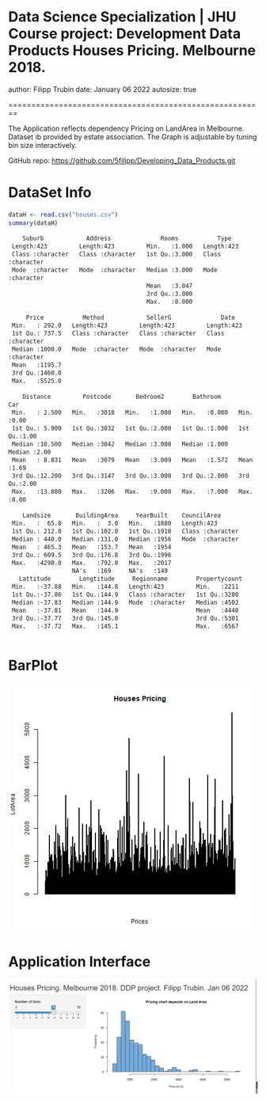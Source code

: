 Data Science Specialization | JHU
Course project: Development Data Products
Houses Pricing. Melbourne 2018.
========================================================
author: Filipp Trubin
date: January 06 2022
autosize: true

 
========================================================

The Application reflects dependency Pricing on LandArea in Melbourne.
Dataset ib provided by estate association. 
The Graph is adjustable by tuning bin size interactively.

GitHub repo:
https://github.com/5filipp/Developing_Data_Products.git

DataSet Info
========================================================


```r
dataH <- read.csv("houses.csv")
summary(dataH)
```

```
    Suburb            Address              Rooms           Type          
 Length:423         Length:423         Min.   :1.000   Length:423        
 Class :character   Class :character   1st Qu.:3.000   Class :character  
 Mode  :character   Mode  :character   Median :3.000   Mode  :character  
                                       Mean   :3.047                     
                                       3rd Qu.:3.000                     
                                       Max.   :8.000                     
                                                                         
     Price           Method            SellerG              Date          
 Min.   : 292.0   Length:423         Length:423         Length:423        
 1st Qu.: 737.5   Class :character   Class :character   Class :character  
 Median :1000.0   Mode  :character   Mode  :character   Mode  :character  
 Mean   :1195.7                                                           
 3rd Qu.:1460.0                                                           
 Max.   :5525.0                                                           
                                                                          
    Distance         Postcode       Bedroom2        Bathroom          Car      
 Min.   : 2.500   Min.   :3018   Min.   :1.000   Min.   :0.000   Min.   :0.00  
 1st Qu.: 5.900   1st Qu.:3032   1st Qu.:2.000   1st Qu.:1.000   1st Qu.:1.00  
 Median :10.500   Median :3042   Median :3.000   Median :1.000   Median :2.00  
 Mean   : 8.831   Mean   :3079   Mean   :3.009   Mean   :1.572   Mean   :1.69  
 3rd Qu.:12.200   3rd Qu.:3147   3rd Qu.:3.000   3rd Qu.:2.000   3rd Qu.:2.00  
 Max.   :13.800   Max.   :3206   Max.   :9.000   Max.   :7.000   Max.   :8.00  
                                                                               
    Landsize       BuildingArea     YearBuilt    CouncilArea       
 Min.   :  65.0   Min.   :  3.0   Min.   :1880   Length:423        
 1st Qu.: 212.0   1st Qu.:102.0   1st Qu.:1910   Class :character  
 Median : 440.0   Median :131.0   Median :1956   Mode  :character  
 Mean   : 465.3   Mean   :153.7   Mean   :1954                     
 3rd Qu.: 609.5   3rd Qu.:176.8   3rd Qu.:1996                     
 Max.   :4290.0   Max.   :792.0   Max.   :2017                     
                  NA's   :169     NA's   :149                      
   Lattitude        Longtitude     Regionname        Propertycount 
 Min.   :-37.88   Min.   :144.8   Length:423         Min.   :2211  
 1st Qu.:-37.86   1st Qu.:144.9   Class :character   1st Qu.:3280  
 Median :-37.83   Median :144.9   Mode  :character   Median :4502  
 Mean   :-37.81   Mean   :144.9                      Mean   :4440  
 3rd Qu.:-37.77   3rd Qu.:145.0                      3rd Qu.:5301  
 Max.   :-37.72   Max.   :145.1                      Max.   :6567  
                                                                   
```

BarPlot
========================================================

![plot of chunk unnamed-chunk-2](R_present-figure/unnamed-chunk-2-1.png)

Application Interface
========================================================
![alt text](graph.png)



